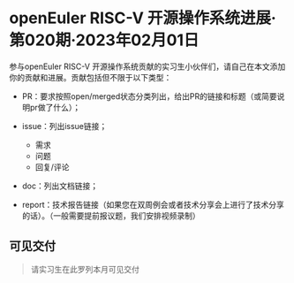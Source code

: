 # openEuler RISC-V 开源操作系统进展·第020期·2023年02月01日



参与openEuler RISC-V 开源操作系统贡献的实习生小伙伴们，请自己在本文添加你的贡献和进展。贡献包括但不限于以下类型：

- PR：要求按照open/merged状态分类列出，给出PR的链接和标题（或简要说明pr做了什么）；

- issue：列出issue链接；

  - 需求
  - 问题
  - 回复/评论

- doc：列出文档链接；

- report：技术报告链接（如果您在双周例会或者技术分享会上进行了技术分享的话）。（一般需要提前报议题，我们安排视频录制）

  

## 可见交付

> 请实习生在此罗列本月可见交付